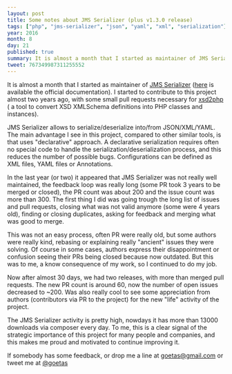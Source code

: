 ```yaml
---
layout: post
title: Some notes about JMS Serializer (plus v1.3.0 release)
tags: ["php", "jms-serializer", "json", "yaml", "xml", "serialization"]
year: 2016
month: 8
day: 21
published: true
summary: It is almost a month that I started as maintainer of JMS Serializer and today I'm proud to announce the release v1.3.0 of JMS Serializer that contains many bug fixes and the new method "hasData" for generic serialization visitors (JSON/YAML)
tweet: 767349987311255552
---
```


It is almost a month that I started as maintainer of [JMS Serializer](https://github.com/schmittjoh/serializer) 
([here](http://jmsyst.com/libs/serializer) is available the official documentation).
I started to contribute to this project almost two years ago, with some small pull requests
necessary for [xsd2php](https://github.com/goetas/xsd2php) ( a tool to convert XSD XMLSchema definitions into PHP classes and instances). 

JMS Serializer allows to serialize/deserialize into/from JSON/XML/YAML. 
The main advantage I see in this project, compared to other similar tools, is that uses "declarative" approach.
 A declarative serialization requires often no special code to handle the serialization/deserialization process, 
and this reduces the number of possible bugs.
Configurations can be defined as XML files, YAML files or Annotations.



In the last year (or two) it appeared that JMS Serializer was not really well maintained,
the feedback loop was really long (some PR took 3 years to be merged or closed),
the PR count was about 200 and the issue count was more than 300.
The first thing I did was going trough the long list of issues and pull requests, 
closing what was not valid anymore (some were 4 years old), finding or closing duplicates, 
asking for feedback and merging what was good to merge.

This was not an easy process, often PR were really old, but some authors 
were really kind, rebasing or explaining really "ancient" issues they were solving.
Of course in some cases, authors express their disappointment or confusion seeing their PRs 
being closed because now outdated.
But this was to me, a know consequence of my work, so I continued to do my job.


Now after almost 30 days, we had two releases, with more than merged pull requests.
The new PR count is around 60, now the number of open issues decreased to ~200.
Was also really cool to see some appreciation from authors (contributors via PR to the project)
for the new "life" activity of the project.

The JMS Serializer activity is pretty high, 
 nowdays it has more than 13000 downloads via composer every day.
To me, this is a clear signal of the strategic importance of this project for many people and companies, 
and this makes me proud and motivated to continue improving it.

If somebody has some feedback, or drop me a line at [goetas@gmail.com](mailto:goetas@gmail.com) 
or tweet me at [@goetas](https://twitter.com/goetas_asmir)



